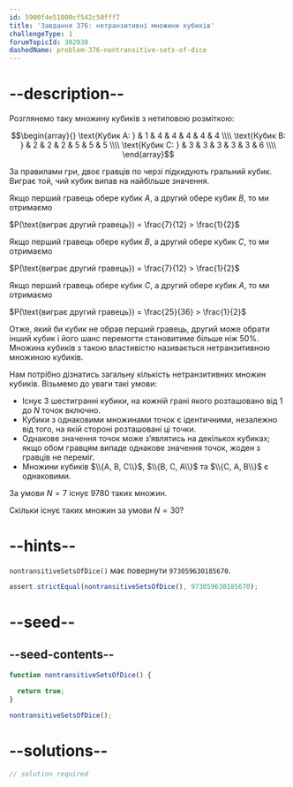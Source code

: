 ```yaml
---
id: 5900f4e51000cf542c50fff7
title: 'Завдання 376: нетранзитивні множини кубиків'
challengeType: 1
forumTopicId: 302038
dashedName: problem-376-nontransitive-sets-of-dice
---
```


# --description--

Розглянемо таку множину кубиків з нетиповою розміткою:

$$\begin{array}{}   \text{Кубик A: } & 1 & 4 & 4 & 4 & 4 & 4 \\\\
  \text{Кубик B: } & 2 & 2 & 2 & 5 & 5 & 5 \\\\   \text{Кубик C: } & 3 & 3 & 3 & 3 & 3 & 6 \\\\
\end{array}$$

За правилами гри, двоє гравців по черзі підкидують гральний кубик. Виграє той, чий кубик випав на найбільше значення.

Якщо перший гравець обере кубик $A$, а другий обере кубик $B$, то ми отримаємо

$P(\text{виграє другий гравець}) = \frac{7}{12} > \frac{1}{2}$

Якщо перший гравець обере кубик $B$, а другий обере кубик $C$, то ми отримаємо

$P(\text{виграє другий гравець}) = \frac{7}{12} > \frac{1}{2}$

Якщо перший гравець обере кубик $C$, а другий обере кубик $A$, то ми отримаємо

$P(\text{виграє другий гравець}) = \frac{25}{36} > \frac{1}{2}$

Отже, який би кубик не обрав перший гравець, другий може обрати інший кубик і його шанс перемогти становитиме більше ніж 50%. Множина кубиків з такою властивістю називається нетранзитивною множиною кубиків.

Нам потрібно дізнатись загальну кількість нетранзитивних множин кубиків. Візьмемо до уваги такі умови:

- Існує 3 шестигранні кубики, на кожній грані якого розташовано від 1 до $N$ точок включно.
- Кубики з однаковими множинами точок є ідентичними, незалежно від того, на якій стороні розташовані ці точки.
- Однакове значення точок може з’являтись на декількох кубиках; якщо обом гравцям випаде однакове значення точок, жоден з гравців не переміг.
- Множини кубиків $\\{A, B, C\\}$, $\\{B, C, A\\}$ та $\\{C, A, B\\}$ є однаковими.

За умови $N = 7$ існує 9780 таких множин.

Скільки існує таких множин за умови $N = 30$?

# --hints--

`nontransitiveSetsOfDice()` має повернути `973059630185670`.

```js
assert.strictEqual(nontransitiveSetsOfDice(), 973059630185670);
```

# --seed--

## --seed-contents--

```js
function nontransitiveSetsOfDice() {

  return true;
}

nontransitiveSetsOfDice();
```

# --solutions--

```js
// solution required
```

